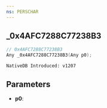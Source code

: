 ```yaml
---
ns: PERSCHAR
---
```

## _0x4AFC7288C77238B3

```c
// 0x4AFC7288C77238B3
Any _0x4AFC7288C77238B3(Any p0);
```

```
NativeDB Introduced: v1207
```

## Parameters
* **p0**:
